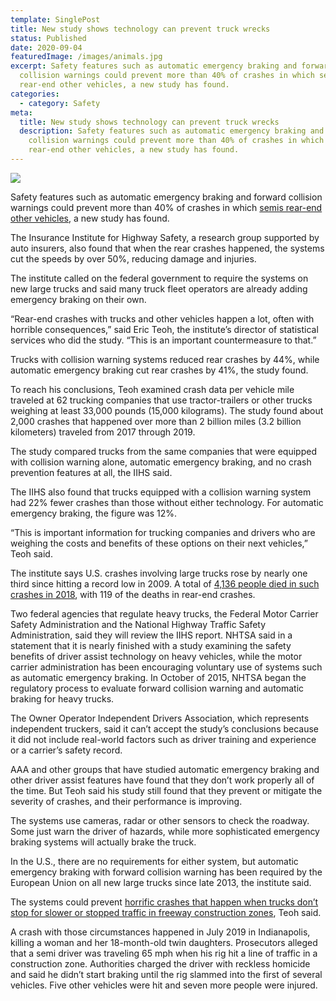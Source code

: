 ```yaml
---
template: SinglePost
title: New study shows technology can prevent truck wrecks
status: Published
date: 2020-09-04
featuredImage: /images/animals.jpg
excerpt: Safety features such as automatic emergency braking and forward
  collision warnings could prevent more than 40% of crashes in which semis
  rear-end other vehicles, a new study has found.
categories:
  - category: Safety
meta:
  title: New study shows technology can prevent truck wrecks
  description: Safety features such as automatic emergency braking and forward
    collision warnings could prevent more than 40% of crashes in which semis
    rear-end other vehicles, a new study has found.
---
```

![](/images/ezgif.com-webp-to-jpg-1-.jpg)

<!--StartFragment-->

Safety features such as automatic emergency braking and forward collision warnings could prevent more than 40% of crashes in which [semis rear-end other vehicles](https://www.austinaccidentlawyer.com/practice-areas/truck-accident-lawyer/), a new study has found.

The Insurance Institute for Highway Safety, a research group supported by auto insurers, also found that when the rear crashes happened, the systems cut the speeds by over 50%, reducing damage and injuries.

The institute called on the federal government to require the systems on new large trucks and said many truck fleet operators are already adding emergency braking on their own.

“Rear-end crashes with trucks and other vehicles happen a lot, often with horrible consequences,” said Eric Teoh, the institute’s director of statistical services who did the study. “This is an important countermeasure to that.”

Trucks with collision warning systems reduced rear crashes by 44%, while automatic emergency braking cut rear crashes by 41%, the study found.

To reach his conclusions, Teoh examined crash data per vehicle mile traveled at 62 trucking companies that use tractor-trailers or other trucks weighing at least 33,000 pounds (15,000 kilograms). The study found about 2,000 crashes that happened over more than 2 billion miles (3.2 billion kilometers) traveled from 2017 through 2019.

The study compared trucks from the same companies that were equipped with collision warning alone, automatic emergency braking, and no crash prevention features at all, the IIHS said.

The IIHS also found that trucks equipped with a collision warning system had 22% fewer crashes than those without either technology. For automatic emergency braking, the figure was 12%.

“This is important information for trucking companies and drivers who are weighing the costs and benefits of these options on their next vehicles,” Teoh said.

The institute says U.S. crashes involving large trucks rose by nearly one third since hitting a record low in 2009. A total of [4,136 people died in such crashes in 2018](https://www.austinaccidentlawyer.com/practice-areas/wrongful-death-attorney/), with 119 of the deaths in rear-end crashes.

Two federal agencies that regulate heavy trucks, the Federal Motor Carrier Safety Administration and the National Highway Traffic Safety Administration, said they will review the IIHS report. NHTSA said in a statement that it is nearly finished with a study examining the safety benefits of driver assist technology on heavy vehicles, while the motor carrier administration has been encouraging voluntary use of systems such as automatic emergency braking. In October of 2015, NHTSA began the regulatory process to evaluate forward collision warning and automatic braking for heavy trucks.

The Owner Operator Independent Drivers Association, which represents independent truckers, said it can’t accept the study’s conclusions because it did not include real-world factors such as driver training and experience or a carrier’s safety record.

AAA and other groups that have studied automatic emergency braking and other driver assist features have found that they don’t work properly all of the time. But Teoh said his study still found that they prevent or mitigate the severity of crashes, and their performance is improving.

The systems use cameras, radar or other sensors to check the roadway. Some just warn the driver of hazards, while more sophisticated emergency braking systems will actually brake the truck.

In the U.S., there are no requirements for either system, but automatic emergency braking with forward collision warning has been required by the European Union on all new large trucks since late 2013, the institute said.

The systems could prevent [horrific crashes that happen when trucks don’t stop for slower or stopped traffic in freeway construction zones](https://www.austinaccidentlawyer.com/practice-areas/serious-personal-injury/), Teoh said.

A crash with those circumstances happened in July 2019 in Indianapolis, killing a woman and her 18-month-old twin daughters. Prosecutors alleged that a semi driver was traveling 65 mph when his rig hit a line of traffic in a construction zone. Authorities charged the driver with reckless homicide and said he didn’t start braking until the rig slammed into the first of several vehicles. Five other vehicles were hit and seven more people were injured.

<!--EndFragment-->